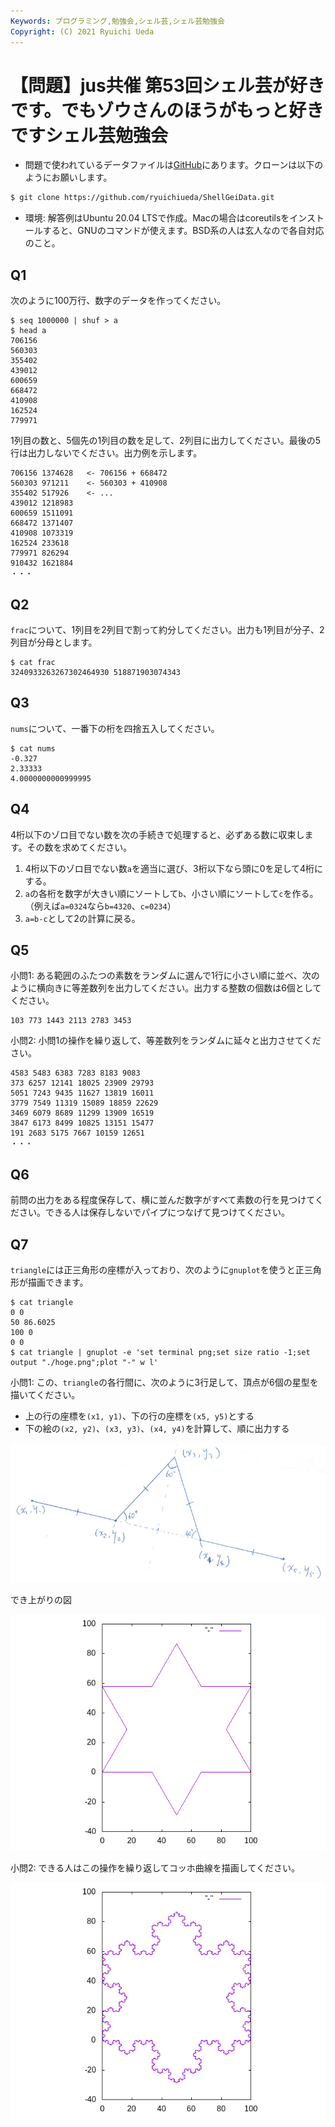 ```yaml
---
Keywords: プログラミング,勉強会,シェル芸,シェル芸勉強会
Copyright: (C) 2021 Ryuichi Ueda
---
```


# 【問題】jus共催 第53回シェル芸が好きです。でもゾウさんのほうがもっと好きですシェル芸勉強会

* 問題で使われているデータファイルは[GitHub](https://github.com/ryuichiueda/ShellGeiData/tree/master/vol.53)にあります。クローンは以下のようにお願いします。

```bash
$ git clone https://github.com/ryuichiueda/ShellGeiData.git
```

* 環境: 解答例はUbuntu 20.04 LTSで作成。Macの場合はcoreutilsをインストールすると、GNUのコマンドが使えます。BSD系の人は玄人なので各自対応のこと。

## Q1

次のように100万行、数字のデータを作ってください。

```
$ seq 1000000 | shuf > a
$ head a
706156
560303
355402
439012
600659
668472
410908
162524
779971
```

1列目の数と、5個先の1列目の数を足して、2列目に出力してください。最後の5行は出力しないでください。出力例を示します。

```
706156 1374628   <- 706156 + 668472
560303 971211    <- 560303 + 410908
355402 517926    <- ...
439012 1218983
600659 1511091
668472 1371407
410908 1073319
162524 233618
779971 826294
910432 1621884
・・・
```


## Q2

`frac`について、1列目を2列目で割って約分してください。出力も1列目が分子、2列目が分母とします。

```
$ cat frac
3240933263267302464930 518871903074343
```


## Q3

`nums`について、一番下の桁を四捨五入してください。

```
$ cat nums 
-0.327
2.33333
4.0000000000999995
```

## Q4

4桁以下のゾロ目でない数を次の手続きで処理すると、必ずある数に収束します。その数を求めてください。

1. 4桁以下のゾロ目でない数`a`を適当に選び、3桁以下なら頭に0を足して4桁にする。
2. `a`の各桁を数字が大きい順にソートして`b`、小さい順にソートして`c`を作る。（例えば`a=0324`なら`b=4320`、`c=0234`）
3. `a=b-c`として2の計算に戻る。



## Q5

小問1: ある範囲のふたつの素数をランダムに選んで1行に小さい順に並べ、次のように横向きに等差数列を出力してください。出力する整数の個数は6個としてください。


```
103 773 1443 2113 2783 3453
```

小問2: 小問1の操作を繰り返して、等差数列をランダムに延々と出力させてください。

```
4583 5483 6383 7283 8183 9083
373 6257 12141 18025 23909 29793
5051 7243 9435 11627 13819 16011
3779 7549 11319 15089 18859 22629
3469 6079 8689 11299 13909 16519
3847 6173 8499 10825 13151 15477
191 2683 5175 7667 10159 12651
・・・
```


## Q6

前問の出力をある程度保存して、横に並んだ数字がすべて素数の行を見つけてください。できる人は保存しないでパイプにつなげて見つけてください。


## Q7

`triangle`には正三角形の座標が入っており、次のように`gnuplot`を使うと正三角形が描画できます。

```
$ cat triangle
0 0
50 86.6025
100 0
0 0
$ cat triangle | gnuplot -e 'set terminal png;set size ratio -1;set output "./hoge.png";plot "-" w l'
```

小問1: この、`triangle`の各行間に、次のように3行足して、頂点が6個の星型を描いてください。

* 上の行の座標を`(x1, y1)`、下の行の座標を`(x5, y5)`とする
* 下の絵の`(x2, y2)`、`(x3, y3)`、`(x4, y4)`を計算して、順に出力する

![](koch_rule.png)

でき上がりの図

![](six.png)

小問2: できる人はこの操作を繰り返してコッホ曲線を描画してください。

![](koch.png)

